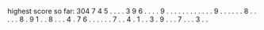 highest score so far:
304
7 4 5 . . . . 3 9
6 . . . . 9 . . .
. . . . . . . . .
9 . . . . . . 8 .
. . . . 8 . 9 1 .
. 8 . . . 4 . 7 6
. . . . . . 7 . .
4 . 1 . . 3 . 9 .
. . 7 . . . 3 . .